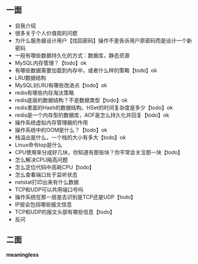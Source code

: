 ## 一面
- 自我介绍
- 很多关于个人价值观的问题
- 为什么服务器设计用户【找回密码】操作不是告诉用户原密码而是设计一个新密码
- 一般有哪些数据持久化的方式：数据库，静态资源
- MySQL内存管理？【todo】ok
- 有哪些数据需要加载到内存中，或者什么样的策略【todo】ok
- LRU数据结构
- MySQL对LRU有哪些改进点【todo】ok
- redis有哪些内存淘汰策略
- redis底层的数据结构？不是数据类型【todo】ok
- redis里面的Hash的数据结构，HSet的时间复杂度是多少【todo】ok
- redis是一个内存型的数据库，AOF是怎么持久化并回复【todo】ok
- 操作系统虚拟内存管理器的作用
- 操作系统中的OOM是什么？【todo】ok
- 栈溢出是什么，一个栈的大小有多大【todo】ok
- Linux命令top是什么
- CPU使用率分成好几块，你知道有那些块？你平常会关注那一块【todo】
- 怎么解决CPU飚高问题
- 怎么定位代码中高耗CPU【todo】
- 怎么查看端口处于监听状态
- netstat打印出来有什么数据
- TCP和UDP可以共用端口号吗
- 操作系统在那一层是去识别是TCP还是UDP【todo】
- IP层会包括哪些报文信息
- TCP和UDP的报文头部有哪些信息【todo】
- 反问
## 二面
**meaningless**